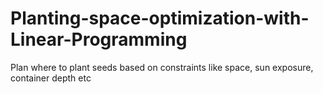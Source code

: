 # Planting-space-optimization-with-Linear-Programming
Plan where to plant seeds based on constraints like space, sun exposure, container depth etc
